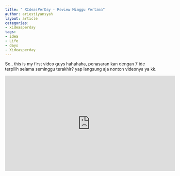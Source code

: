 ```yaml
---
title: " XIdeasPerDay - Review Minggu Pertama"
author: ariestiyansyah
layout: article
categories:
- xideasperday
tags:
- idea
- Life
- days
- Xideasperday
---
```


So.. this is my first video guys hahahaha, penasaran kan dengan 7 ide terpilih selama seminggu terakhir? yap langsung aja nonton videonya ya kk.

<center><iframe width="560" height="315" src="https://www.youtube.com/embed/sI4PfC2ykcw?rel=0?ecver=1" frameborder="0" allowfullscreen></iframe></center>